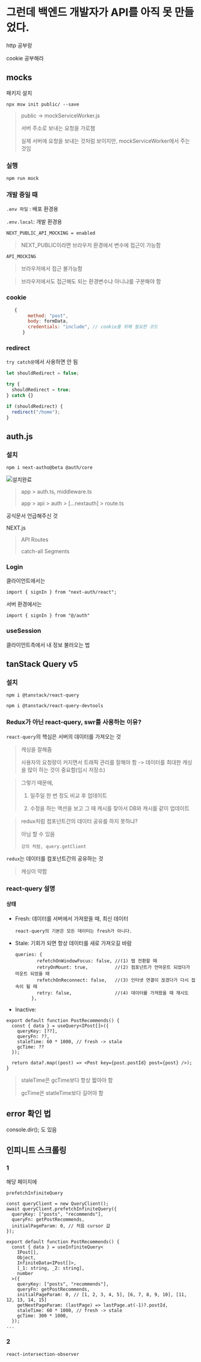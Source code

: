 # 그런데 백엔드 개발자가 API를 아직 못 만들었다.

http 공부랑

cookie 공부해라

## mocks

패키지 설치

```
npx msw init public/ --save
```

> public -> mockServiceWorker.js
>
> 서버 주소로 보내는 요청을 가로챔
>
> 실제 서버에 요청을 보내는 것처럼 보이지만, mockServiceWorker에서 주는 것임

### 실행

```
npm run mock
```

### 개발 중일 때

`.env 파일` : 배포 환경용

`.env.local`: 개발 환경용

```
NEXT_PUBLIC_API_MOCKING = enabled
```

> NEXT_PUBLIC이라면 브라우저 환경에서 변수에 접근이 가능함

```
API_MOCKING
```

> 브라우저에서 접근 불가능함

> 브라우저에서도 접근해도 되는 환경변수냐 아니냐를 구분해야 함

### cookie

```js
   {
        method: "post",
        body: formData,
        credentials: "include", // cookie를 위해 필요한 코드
      }
```

### redirect

`try catch문`에서 사용하면 안 됨

```js
let shouldRedirect = false;

try {
  shouldRedirect = true;
} catch {}

if (shouldRedirect) {
  redirect("/home");
}
```

## auth.js

### 설치

```
npm i next-autho@beta @auth/core
```

![설치완료](image.png)

> app > auth.ts, middleware.ts
>
> app > api > auth > [...nextauth] > route.ts

공식문서 언급해주신 것

NEXT.js

> API Routes
>
> catch-all Segments

### Login

클라이언트에서는

```
import { signIn } from "next-auth/react";
```

서버 환경에서는

```
import { signIn } from "@/auth"
```

### useSession

클라이언트측에서 내 정보 불러오는 법

## tanStack Query v5

### 설치

```
npm i @tanstack/react-query

npm i @tanstack/react-query-devtools
```

### Redux가 아닌 react-query, swr를 사용하는 이유?

`react-query`의 핵심은 서버의 데이터를 가져오는 것

> 캐싱을 잘해줌
>
> 사용자의 요청량이 커지면서 트래픽 관리를 잘해야 함 -> 데이터를 최대한 캐싱을 많이 하는 것이 중요함(임시 저장소)

> 그렇기 때문에,
>
> 1. 일주일 한 번 정도 비교 후 업데이트
>
> 2. 수정을 하는 액션을 보고 그 때 캐시를 찾아서 DB와 캐시를 같이 업데이트

> redux처럼 컴포넌트간의 데이터 공유를 하지 못하냐?
>
> 아님 할 수 있음
>
> ```
> 강의 처럼, query.getClient
> ```

`redux`는 데이터를 컴포넌트간의 공유하는 것

> 캐싱이 약함

### react-query 설명

#### 상태

- Fresh: 데이터를 서버에서 가져왔을 때, 최신 데이터

  ```
  react-query의 기본은 모든 데이터는 fresh가 아니다.
  ```

- Stale: 기회가 되면 항상 데이터를 새로 가져오길 바람
  ```tsx
  queries: {
          refetchOnWindowFocus: false, //(1) 탭 전환할 때
          retryOnMount: true,          //(2) 컴포넌트가 언마운트 되었다가 마운트 되었을 때
          refetchOnReconnect: false,   //(3) 인터넷 연결이 끊겼다가 다시 접속이 될 때
          retry: false,                //(4) 데이터를 가져왔을 때 재시도
        },
  ```
- Inactive:

```tsx
export default function PostRecommends() {
  const { data } = useQuery<IPost[]>({
    queryKey: [??],
    queryFn: ??,
    staleTime: 60 * 1000, // fresh -> stale
    gcTime: ??
  });

  return data?.map((post) => <Post key={post.postId} post={post} />);
}

```

> staleTime은 gcTime보다 항상 짧아야 함
>
> gcTime은 statleTime보다 길어야 함

## error 확인 법

console.dir(); 도 있음

## 인피니트 스크롤링

### 1

해당 페이지에

```
prefetchInfiniteQuery
```

```tsx
const queryClient = new QueryClient();
await queryClient.prefetchInfiniteQuery({
  queryKey: ["posts", "recommends"],
  queryFn: getPostRecommends,
  initialPageParam: 0, // 처음 cursor 값
});
```

```tsx
export default function PostRecommends() {
  const { data } = useInfiniteQuery<
    IPost[],
    Object,
    InfiniteData<IPost[]>,
    [_1: string, _2: string],
    number
  >({
    queryKey: ["posts", "recommends"],
    queryFn: getPostRecommends,
    initialPageParam: 0, // [1, 2, 3, 4, 5], [6, 7, 8, 9, 10], [11, 12, 13, 14, 15]
    getNextPageParam: (lastPage) => lastPage.at(-1)?.postId,
    staleTime: 60 * 1000, // fresh -> stale
    gcTime: 300 * 1000,
  });
...
```

### 2

`react-intersection-observer`
